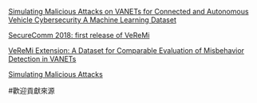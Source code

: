 [Simulating Malicious Attacks on VANETs for Connected and Autonomous Vehicle Cybersecurity A Machine Learning Dataset](https://drive.google.com/drive/folders/1dDrt1K90B4zn1zi6WT3ZsZ4GstPwMLWg?usp=sharing)

[SecureComm 2018: first release of VeReMi](https://github.com/josephkamel/VeReMi/blob/master/index.md)

[VeReMi Extension: A Dataset for Comparable
Evaluation of Misbehavior Detection in VANETs](https://mega.nz/folder/z0pnGA4a#WFEUISyS5_maabhcEI7HQA)

[Simulating Malicious Attacks](https://mega.nz/folder/z0pnGA4a#WFEUISyS5_maabhcEI7HQA)


#歡迎貢獻來源
